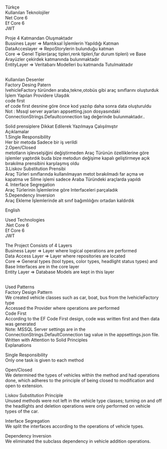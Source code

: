 Türkçe
<br/>
Kullanılan Teknolojiler
<br/>
Net Core 6
<br/>
Ef Core 6
<br />
JWT

Proje 4 Katmandan Oluşmaktadır
<br/>
Bussines Layer => Mantıksal İşlemlerin Yapıldığı Katman
<br/>
DataAcceslayer => RepoStorylerin bulunduğu katman
<br/>
Core => Genel Tipler(araç tipleri,renk tipleri,far durum tipleri) ve Base Arayüzler çekirdek katmanında bulunmaktadır 
<br/>
EntityLayer => Veritabanı Modelleri bu katmanda Tutulmaktadır

<br/>
Kullanılan Desenler
<br/>
Factory Desing Patern
<br/>
IvehicleFactory<T> türünden araba,tekne,otobüs gibi araç sınıflarını oluşturduk
<br/>
İşlem Yapılan Providere Ulaşdık
<br/>
code first 
<br/>
ef code first desnine göre önce kod yazılıp daha sonra data oluşturuldu
<br/>
Not : Mssql server ayarları appsetting.json dosyasındaki ConnectionStrings.Defaultconnection tag değerinde bulunmaktadır..

Solid prensiplere Dikkat Edilerek Yazılmaya Çalışılmıştır
<br />
Açıklamalar
<br />
1.Single Responsibility
<br/>
Her bir metoda Sadece bir iş verildi
<br/>
2.Open/Closed 
<br/>
metotların işlevselşiğini değiştirmeden Araç Türünün özelliklerine göre işlemler yaptırdık buda bize metodun değişime kapalı geliştirmeye açık bırakılma prensibini karşılaşmış oldu
<br/>
3.Liskov Substitution Prensibi
<br/>
Araç Türleri sınıflarında kullanılmayan metot bırakılmadı far açma ve kapatma ve Silme işlemi sadece Araba Türündeki araçlarda yapıldı
<br/>
4. Interface Segregation
<br/>
Araç Türlerinin İşlemlerine göre Interfaceleri parçaladık
<br/>
5.Dependency Inversion
<br/>
Araç Ekleme İşlemlerinde alt sınıf bağımlılığını ortadan kaldırdık


English

Used Technologies
<br/>
.Net Core 6
<br/>
Ef Core 6
<br/>
JWT

The Project Consists of 4 Layers
<br/>
Business Layer => Layer where logical operations are performed
<br/>
Data Access Layer => Layer where repositories are located
<br/>
Core => General types (tool types, color types, headlight status types) and Base Interfaces are in the core layer
<br/>
Entity Layer => Database Models are kept in this layer

<br/>
Used Patterns
<br/>
Factory Design Pattern
<br/>
We created vehicle classes such as car, boat, bus from the IvehicleFactory<T> type
<br/>
Accessed the Provider where operations are performed
<br/>
Code First
<br/>
According to the EF Code First design, code was written first and then data was generated
<br/>
Note: MSSQL Server settings are in the ConnectionStrings.DefaultConnection tag value in the appsettings.json file.
Written with Attention to Solid Principles
<br/>
Explanations
<br/>

Single Responsibility
<br/>
Only one task is given to each method
<br/>

Open/Closed
<br/>
We determined the types of vehicles within the method and had operations done, which adheres to the principle of being closed to modification and open to extension.
<br/>

Liskov Substitution Principle
<br/>
Unused methods were not left in the vehicle type classes; turning on and off the headlights and deletion operations were only performed on vehicle types of the car.
<br/>

Interface Segregation
<br/>
We split the interfaces according to the operations of vehicle types.
<br/>

Dependency Inversion
<br/>
We eliminated the subclass dependency in vehicle addition operations.

